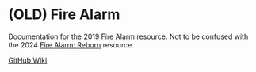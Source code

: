 # (OLD) Fire Alarm

Documentation for the 2019 Fire Alarm resource.
Not to be confused with the 2024 [Fire Alarm: Reborn](../fire-alarm-reborn) resource.

[GitHub Wiki](https://github.com/inferno-collection/Fire-Alarm/wiki)
